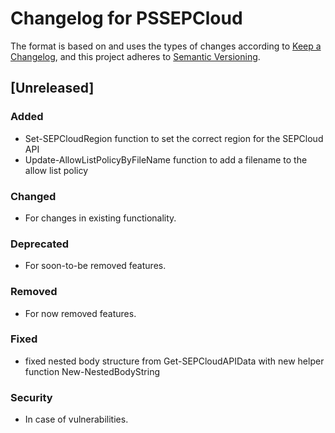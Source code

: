 # Changelog for PSSEPCloud

The format is based on and uses the types of changes according to [Keep a Changelog](https://keepachangelog.com/en/1.0.0/),
and this project adheres to [Semantic Versioning](https://semver.org/spec/v2.0.0.html).

## [Unreleased]

### Added

- Set-SEPCloudRegion function to set the correct region for the SEPCloud API
- Update-AllowListPolicyByFileName function to add a filename to the allow list policy


### Changed

- For changes in existing functionality.

### Deprecated

- For soon-to-be removed features.

### Removed

- For now removed features.

### Fixed

- fixed nested body structure from Get-SEPCloudAPIData with new helper function New-NestedBodyString

### Security

- In case of vulnerabilities.
